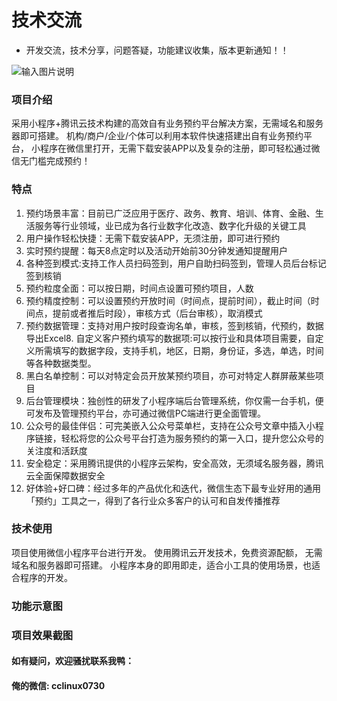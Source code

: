  # 技术交流 
- 开发交流，技术分享，问题答疑，功能建议收集，版本更新通知！！

 ![输入图片说明](https://gitee.com/minzonetech/CCSmartPhoto/raw/master/cc.png)

### 项目介绍


采用小程序+腾讯云技术构建的高效自有业务预约平台解决方案，无需域名和服务器即可搭建。
机构/商户/企业/个体可以利用本软件快速搭建出自有业务预约平台，
小程序在微信里打开，无需下载安装APP以及复杂的注册，即可轻松通过微信无门槛完成预约！


### 特点

1. 预约场景丰富：目前已广泛应用于医疗、政务、教育、培训、体育、金融、生活服务等行业领域，业已成为各行业数字化改造、数字化升级的关键工具
2. 用户操作轻松快捷：无需下载安装APP，无须注册，即可进行预约 
3. 实时预约提醒：每天8点定时以及活动开始前30分钟发通知提醒用户
4. 各种签到模式:支持工作人员扫码签到，用户自助扫码签到，管理人员后台标记签到核销 
5. 预约粒度全面：可以按日期，时间点设置可预约项目，人数
6. 预约精度控制：可以设置预约开放时间（时间点，提前时间），截止时间（时间点，提前或者推后时段），审核方式（后台审核），取消模式
7. 预约数据管理：支持对用户按时段查询名单，审核，签到核销，代预约，数据导出Excel
​8. 自定义客户预约填写的数据项:可以按行业和具体项目需要，自定义所需填写的数据字段，支持手机，地区，日期，身份证，多选，单选，时间等各种数据类型。
9. 黑白名单控制：可以对特定会员开放某预约项目，亦可对特定人群屏蔽某些项目
10. 后台管理模块：独创性的研发了小程序端后台管理系统，你仅需一台手机，便可发布及管理预约平台，亦可通过微信PC端进行更全面管理。
11. 公众号的最佳伴侣：可完美嵌入公众号菜单栏，支持在公众号文章中插入小程序链接，轻松将您的公众号平台打造为服务预约的第一入口，提升您公众号的关注度和活跃度
12. 安全稳定：采用腾讯提供的小程序云架构，安全高效，无须域名服务器，腾讯云全面保障数据安全
13. 好体验+好口碑：经过多年的产品优化和迭代，微信生态下最专业好用的通用「预约」工具之一，得到了各行业众多客户的认可和自发传播推荐


### 技术使用

项目使用微信小程序平台进行开发。
使用腾讯云开发技术，免费资源配额，	无需域名和服务器即可搭建。
小程序本身的即用即走，适合小工具的使用场景，也适合程序的开发。

### 功能示意图



### 项目效果截图
       


#### 如有疑问，欢迎骚扰联系我鸭： 
#### 俺的微信:  cclinux0730


